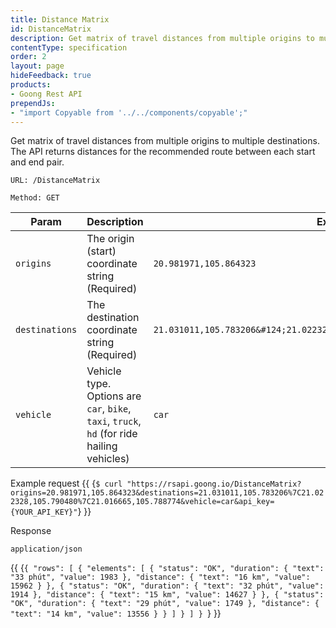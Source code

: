 ```yaml
---
title: Distance Matrix
id: DistanceMatrix
description: Get matrix of travel distances from multiple origins to multiple destinations  
contentType: specification
order: 2
layout: page
hideFeedback: true
products:
- Goong Rest API
prependJs:
- "import Copyable from '../../components/copyable';"
---
```

Get matrix of travel distances from multiple origins to multiple destinations. The API returns distances for the recommended route between each start and end pair.   
  
`URL: /DistanceMatrix`

`Method: GET`

| Param          | Description                                                                                | Example                                                                    |
|----------------|--------------------------------------------------------------------------------------------|----------------------------------------------------------------------------|
| `origins`      | The origin (start) coordinate string (Required)                                            | `20.981971,105.864323`                                                     |
| `destinations` | The destination coordinate string (Required)                                               | `21.031011,105.783206&#124;21.022328,105.790480&#124;21.016665,105.788774` |
| `vehicle`      | Vehicle type. Options are `car`, `bike`, `taxi`, `truck`, `hd` (for ride hailing vehicles) | `car`                                                                      |

Example request
{{
    <Copyable lang="javascript">
      {`$ curl "https://rsapi.goong.io/DistanceMatrix?origins=20.981971,105.864323&destinations=21.031011,105.783206%7C21.022328,105.790480%7C21.016665,105.788774&vehicle=car&api_key={YOUR_API_KEY}"`}
    </Copyable>
}}

Response

`application/json`

{{
    <Copyable lang="javascript">{`
{
  "rows": [
    {
      "elements": [
        {
          "status": "OK",
          "duration": {
            "text": "33 phút",
            "value": 1983
          },
          "distance": {
            "text": "16 km",
            "value": 15962
          }
        },
        {
          "status": "OK",
          "duration": {
            "text": "32 phút",
            "value": 1914
          },
          "distance": {
            "text": "15 km",
            "value": 14627
          }
        },
        {
          "status": "OK",
          "duration": {
            "text": "29 phút",
            "value": 1749
          },
          "distance": {
            "text": "14 km",
            "value": 13556
          }
        }
      ]
    }
  ]
} 
    `}</Copyable>
}}

